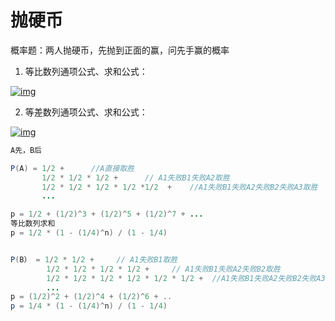 # 抛硬币

概率题：两人抛硬币，先抛到正面的赢，问先手赢的概率

1. 等比数列通项公式、求和公式：

[![img](https://iknow-pic.cdn.bcebos.com/9345d688d43f8794df8a3afcdc1b0ef41ad53aee?x-bce-process%3Dimage%2Fresize%2Cm_lfit%2Cw_600%2Ch_800%2Climit_1%2Fquality%2Cq_85%2Fformat%2Cf_jpg)](https://iknow-pic.cdn.bcebos.com/9345d688d43f8794df8a3afcdc1b0ef41ad53aee)

2. 等差数列通项公式、求和公式：

[![img](https://iknow-pic.cdn.bcebos.com/0824ab18972bd407b9e0a12f75899e510fb30938?x-bce-process%3Dimage%2Fresize%2Cm_lfit%2Cw_600%2Ch_800%2Climit_1%2Fquality%2Cq_85%2Fformat%2Cf_jpg)](https://iknow-pic.cdn.bcebos.com/0824ab18972bd407b9e0a12f75899e510fb30938)

```java
A先，B后

P(A) = 1/2 +      //A直接取胜 
	   1/2 * 1/2 * 1/2 +      // A1失败B1失败A2取胜
	   1/2 * 1/2 * 1/2 * 1/2 *1/2  +    //A1失败B1失败A2失败B2失败A3取胜
	   ...

p = 1/2 + (1/2)^3 + (1/2)^5 + (1/2)^7 + ...
等比数列求和
p = 1/2 * (1 - (1/4)^n) / (1 - 1/4)


P(B） = 1/2 * 1/2 +     // A1失败B1取胜
        1/2 * 1/2 * 1/2 * 1/2 +     // A1失败B1失败A2失败B2取胜
        1/2 * 1/2 * 1/2 * 1/2 * 1/2 * 1/2 +  //A1失败B1失败A2失败B2失败A3失败B3取胜、
        ...    
p = (1/2)^2 + (1/2)^4 + (1/2)^6 + ..
p = 1/4 * (1 - (1/4)^n) / (1 - 1/4)

```